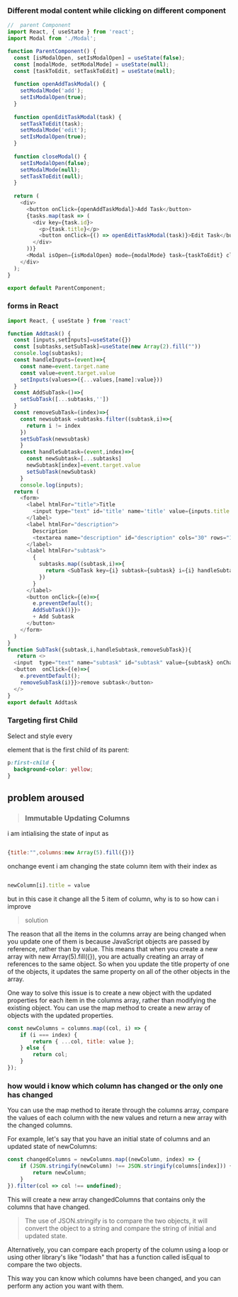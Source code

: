 ### Different modal content while clicking on different component

```js
//  parent Component
import React, { useState } from 'react';
import Modal from './Modal';

function ParentComponent() {
  const [isModalOpen, setIsModalOpen] = useState(false);
  const [modalMode, setModalMode] = useState(null);
  const [taskToEdit, setTaskToEdit] = useState(null);
  
  function openAddTaskModal() {
    setModalMode('add');
    setIsModalOpen(true);
  }
  
  function openEditTaskModal(task) {
    setTaskToEdit(task);
    setModalMode('edit');
    setIsModalOpen(true);
  }
  
  function closeModal() {
    setIsModalOpen(false);
    setModalMode(null);
    setTaskToEdit(null);
  }
  
  return (
    <div>
      <button onClick={openAddTaskModal}>Add Task</button>
      {tasks.map(task => (
        <div key={task.id}>
          <p>{task.title}</p>
          <button onClick={() => openEditTaskModal(task)}>Edit Task</button>
        </div>
      ))}
      <Modal isOpen={isModalOpen} mode={modalMode} task={taskToEdit} closeModal={closeModal} />
    </div>
  );
}

export default ParentComponent;

```

### forms in React 

```js
import React, { useState } from 'react'

function Addtask() {
  const [inputs,setInputs]=useState({})
  const [subtasks,setSubTask]=useState(new Array(2).fill(""))
  console.log(subtasks);
  const handleInputs=(event)=>{
    const name=event.target.name
    const value=event.target.value
    setInputs(values=>({...values,[name]:value}))
  }
  const AddSubTask=()=>{
    setSubTask([...subtasks,''])
  }
  const removeSubTask=(index)=>{
    const newsubtask =subtasks.filter((subtask,i)=>{
      return i != index
    })
    setSubTask(newsubtask)
    }
    const handleSubtask=(event,index)=>{
      const newSubtask=[...subtasks]
      newSubtask[index]=event.target.value
      setSubTask(newSubtask)
    }
    console.log(inputs);
  return (
    <form>
      <label htmlFor="title">Title
        <input type="text" id='title' name='title' value={inputs.title || ""} onChange={handleInputs} />
      </label>
      <label htmlFor="description">
        Description
        <textarea name="description" id="description" cols="30" rows="10" value={inputs.description || ""}  onChange={handleInputs}/>
      </label>
      <label htmlFor="subtask">
        {
          subtasks.map((subtask,i)=>{
            return <SubTask key={i} subtask={subtask} i={i} handleSubtask={handleSubtask} removeSubTask={removeSubTask}/>
          })
        }
      </label>
      <button onClick={(e)=>{
        e.preventDefault();
        AddSubTask()}}>
        + Add Subtask
      </button>
    </form>
  )
}
function SubTask({subtask,i,handleSubtask,removeSubTask}){
   return <>
  <input  type="text" name="subtask" id="subtask" value={subtask} onChange={(e)=>{handleSubtask(e,i)}}/>
  <button  onClick={(e)=>{
    e.preventDefault();
    removeSubTask(i)}}>remove subtask</button>
  </>
}
export default Addtask
```

### Targeting first Child 

Select and style every <p> element that is the first child of its parent:

```css
p:first-child {
  background-color: yellow;
}
```


## problem aroused 

> ### Immutable Updating Columns

i am intialising the state of input as

 ```js

{title:"",columns:new Array(5).fill({})}
``` 

onchange event i am changing the state column item with their index as 


 ```js

newColumn[i].title = value
``` 

but in this case it change all the 5 item of column, why is to so  how can i improve

> solution 

The reason that all the items in the columns array are being changed when you update one of them is because JavaScript objects are passed by reference, rather than by value. This means that when you create a new array with new Array(5).fill({}), you are actually creating an array of references to the same object. So when you update the title property of one of the objects, it updates the same property on all of the other objects in the array.

One way to solve this issue is to create a new object with the updated properties for each item in the columns array, rather than modifying the existing object. You can use the map method to create a new array of objects with the updated properties.



```js
const newColumns = columns.map((col, i) => {
    if (i === index) {
        return { ...col, title: value };
    } else {
        return col;
    }
});

```

### how would i know which column has changed or the only one has changed 
You can use the map method to iterate through the columns array, compare the values of each column with the new values and return a new array with the changed columns.

For example, let's say that you have an initial state of columns and an updated state of newColumns:

```js
const changedColumns = newColumns.map((newColumn, index) => {
    if (JSON.stringify(newColumn) !== JSON.stringify(columns[index])) {
        return newColumn;
    }
}).filter(col => col !== undefined);


```

This will create a new array changedColumns that contains only the columns that have changed.

> The use of JSON.stringify is to compare the two objects, it will convert the object to a string and compare the string of initial and updated state. 

Alternatively, you can compare each property of the column using a loop or using other library's like "lodash" that has a function called isEqual to compare the two objects.

This way you can know which columns have been changed, and you can perform any action you want with them.